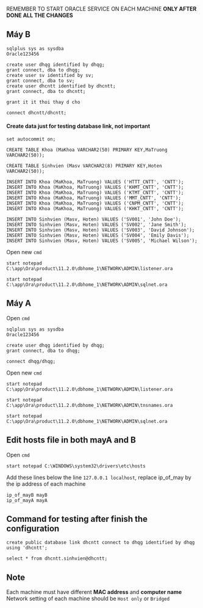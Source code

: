  REMEMBER TO START ORACLE SERVICE ON EACH MACHINE **ONLY AFTER DONE ALL THE CHANGES**

## Máy B


```
sqlplus sys as sysdba
Oracle123456
```

```
create user dhqg identified by dhqg;
grant connect, dba to dhqg;
create user sv identified by sv;
grant connect, dba to sv;
create user dhcntt identified by dhcntt;
grant connect, dba to dhcntt;

grant it it thoi thay d cho
```

```
connect dhcntt/dhcntt;
```

#### Create data just for testing database link, not important

```
set autocommit on;

CREATE TABLE Khoa (MaKhoa VARCHAR2(50) PRIMARY KEY,MaTruong VARCHAR2(50));

CREATE TABLE Sinhvien (Masv VARCHAR2(8) PRIMARY KEY,Hoten VARCHAR2(50));

```

```
INSERT INTO Khoa (MaKhoa, MaTruong) VALUES ('HTTT_CNTT', 'CNTT');
INSERT INTO Khoa (MaKhoa, MaTruong) VALUES ('KHMT_CNTT', 'CNTT');
INSERT INTO Khoa (MaKhoa, MaTruong) VALUES ('KTMT_CNTT', 'CNTT');
INSERT INTO Khoa (MaKhoa, MaTruong) VALUES ('MMT_CNTT', 'CNTT');
INSERT INTO Khoa (MaKhoa, MaTruong) VALUES ('CNPM_CNTT', 'CNTT');
INSERT INTO Khoa (MaKhoa, MaTruong) VALUES ('KHKT_CNTT', 'CNTT');

INSERT INTO Sinhvien (Masv, Hoten) VALUES ('SV001', 'John Doe');
INSERT INTO Sinhvien (Masv, Hoten) VALUES ('SV002', 'Jane Smith');
INSERT INTO Sinhvien (Masv, Hoten) VALUES ('SV003', 'David Johnson');
INSERT INTO Sinhvien (Masv, Hoten) VALUES ('SV004', 'Emily Davis');
INSERT INTO Sinhvien (Masv, Hoten) VALUES ('SV005', 'Michael Wilson');

```

Open new `cmd`

```
start notepad C:\app\Ora\product\11.2.0\dbhome_1\NETWORK\ADMIN\listener.ora
```

```
start notepad C:\app\Ora\product\11.2.0\dbhome_1\NETWORK\ADMIN\sqlnet.ora
```


## Máy A

Open `cmd` 

```
sqlplus sys as sysdba
Oracle123456
```

```
create user dhqg identified by dhqg;
grant connect, dba to dhqg;
```

```
connect dhqg/dhqg;
```

Open new `cmd`

```
start notepad C:\app\Ora\product\11.2.0\dbhome_1\NETWORK\ADMIN\listener.ora
```

```
start notepad C:\app\Ora\product\11.2.0\dbhome_1\NETWORK\ADMIN\tnsnames.ora
```

```
start notepad C:\app\Ora\product\11.2.0\dbhome_1\NETWORK\ADMIN\sqlnet.ora
```
## Edit hosts file in both mayA and B

Open `cmd` 
```
start notepad C:\WINDOWS\system32\drivers\etc\hosts
```

Add these lines below the line `127.0.0.1 localhost`, replace ip_of_may by the ip address of each machine

```
ip_of_mayB mayB
ip_of_mayA mayA
```

## Command for testing after finish the configuration
```
create public database link dhcntt connect to dhqg identified by dhqg using 'dhcntt';
```
```
select * from dhcntt.sinhvien@dhcntt;
```

## Note

Each machine must have different **MAC address** and **computer name**
Network setting of each machine should be `Host only` or `Bridged` 
